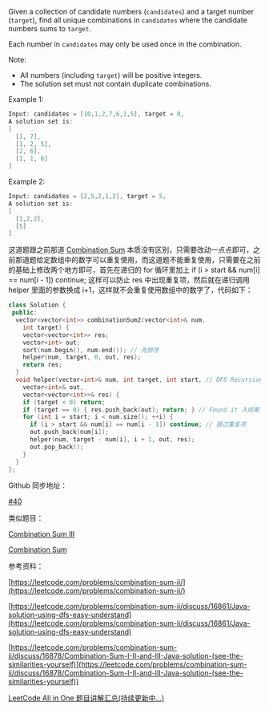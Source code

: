Given a collection of candidate numbers (`candidates`) and a target number (`target`), find all unique combinations in `candidates` where the candidate numbers sums to `target`.

Each number in `candidates` may only be used once in the combination.

Note:

- All numbers (including `target`) will be positive integers.
- The solution set must not contain duplicate combinations.

Example 1:

```cpp
Input: candidates = [10,1,2,7,6,1,5], target = 8,
A solution set is:
[
  [1, 7],
  [1, 2, 5],
  [2, 6],
  [1, 1, 6]
]
```

Example 2:

```cpp
Input: candidates = [2,5,2,1,2], target = 5,
A solution set is:
[
  [1,2,2],
  [5]
]
```

这道题跟之前那道 [Combination Sum](http://www.cnblogs.com/grandyang/p/4419259.html) 本质没有区别，只需要改动一点点即可，之前那道题给定数组中的数字可以重复使用，而这道题不能重复使用，只需要在之前的基础上修改两个地方即可，首先在递归的 for 循环里加上 if (i > start && num[i] == num[i - 1]) continue; 这样可以防止 res 中出现重复项，然后就在递归调用 helper 里面的参数换成 i+1，这样就不会重复使用数组中的数字了，代码如下：

```cpp
class Solution {
 public:
  vector<vector<int>> combinationSum2(vector<int>& num,
    int target) {
    vector<vector<int>> res;
    vector<int> out;
    sort(num.begin(), num.end()); // 先排序
    helper(num, target, 0, out, res);
    return res;
  }
  void helper(vector<int>& num, int target, int start, // DFS Recursion
    vector<int>& out,
    vector<vector<int>>& res) {
    if (target < 0) return;
    if (target == 0) { res.push_back(out); return; } // Found it 入结果!
    for (int i = start; i < num.size(); ++i) {
      if (i > start && num[i] == num[i - 1]) continue; // 跳过重复项
      out.push_back(num[i]);
      helper(num, target - num[i], i + 1, out, res);
      out.pop_back();
    }
  }
};
```

Github 同步地址：

[#40](https://github.com/grandyang/leetcode/issues/40)

类似题目：

[Combination Sum III](http://www.cnblogs.com/grandyang/p/4537983.html)

[Combination Sum](http://www.cnblogs.com/grandyang/p/4419259.html)

参考资料：

[https://leetcode.com/problems/combination-sum-ii/](https://leetcode.com/problems/combination-sum-ii/)

[https://leetcode.com/problems/combination-sum-ii/discuss/16861/Java-solution-using-dfs-easy-understand](https://leetcode.com/problems/combination-sum-ii/discuss/16861/Java-solution-using-dfs-easy-understand)

[](https://leetcode.com/problems/combination-sum-ii/discuss/16878/Combination-Sum-I-II-and-III-Java-solution-(see-the-similarities-yourself))[https://leetcode.com/problems/combination-sum-ii/discuss/16878/Combination-Sum-I-II-and-III-Java-solution-(see-the-similarities-yourself)](https://leetcode.com/problems/combination-sum-ii/discuss/16878/Combination-Sum-I-II-and-III-Java-solution-(see-the-similarities-yourself))

[LeetCode All in One 题目讲解汇总(持续更新中...)](http://www.cnblogs.com/grandyang/p/4606334.html)